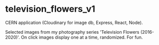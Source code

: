 # television_flowers_v1

CERN application (Cloudinary for image db, Express, React, Node).

Selected images from my photography series 'Television Flowers (2016-2020)'. 
On click images display one at a time, randomized. For fun. 
